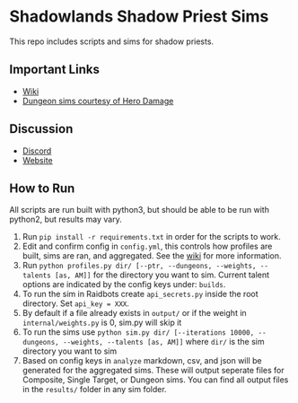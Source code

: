 # Shadowlands Shadow Priest Sims

This repo includes scripts and sims for shadow priests.

## Important Links
- [Wiki](https://github.com/WarcraftPriests/sl-shadow-priest/wiki)
- [Dungeon sims courtesy of Hero Damage](https://www.herodamage.com)

## Discussion
- [Discord](https://discord.gg/WarcraftPriests)
- [Website](https://warcraftpriests.com/)

## How to Run
All scripts are run built with python3, but should be able to be run with python2, but results may vary.

1. Run `pip install -r requirements.txt` in order for the scripts to work.
2. Edit and confirm config in `config.yml`, this controls how profiles are built, sims are ran, and aggregated. See the [wiki](https://github.com/WarcraftPriests/sl-shadow-priest/wiki/Config-File) for more information.
3. Run `python profiles.py dir/ [--ptr, --dungeons, --weights, --talents [as, AM]]` for the directory you want to sim. Current talent options are indicated by the config keys under: `builds`.
4. To run the sim in Raidbots create `api_secrets.py` inside the root directory. Set `api_key = XXX`.
5. By default if a file already exists in `output/` or if the weight in `internal/weights.py` is 0, sim.py will skip it
6. To run the sims use `python sim.py dir/ [--iterations 10000, --dungeons, --weights, --talents [as, AM]]` where `dir/` is the sim directory you want to sim
7. Based on config keys in `analyze` markdown, csv, and json will be generated for the aggregated sims. These will output seperate files for Composite, Single Target, or Dungeon sims. You can find all output files in the `results/` folder in any sim folder.
